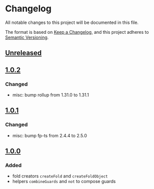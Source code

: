 # Changelog

All notable changes to this project will be documented in this file.

The format is based on [Keep a Changelog](https://keepachangelog.com/en/1.0.0/),
and this project adheres to [Semantic Versioning](https://semver.org/spec/v2.0.0.html).

## [Unreleased]

## [1.0.2]

### Changed

-   misc: bump rollup from 1.31.0 to 1.31.1

## [1.0.1]

### Changed

-   misc: bump fp-ts from 2.4.4 to 2.5.0

## [1.0.0]

### Added

-   fold creators `createFold` and `createFoldObject`
-   helpers `combineGuards` and `not` to compose guards

[Unreleased]: https://github.com/iadvize/foldable-helpers-library/compare/v1.0.2...HEAD

[1.0.2]: https://github.com/iadvize/foldable-helpers-library/compare/v1.0.1...v1.0.2

[1.0.1]: https://github.com/iadvize/foldable-helpers-library/compare/v1.0.0...v1.0.1

[1.0.0]: https://github.com/iadvize/foldable-helpers-library/compare/v0.0.0...v1.0.0
